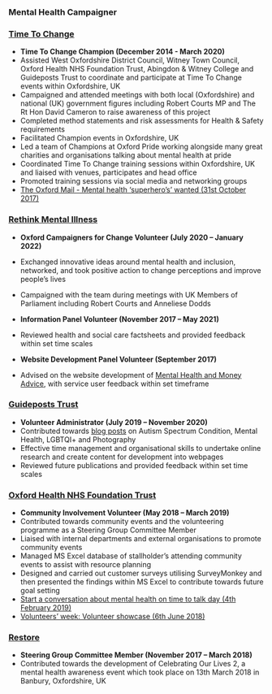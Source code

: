 ### Mental Health Campaigner

### [Time To Change](https://www.time-to-change.org.uk/)

-	**Time To Change Champion (December 2014 - March 2020)**
-	Assisted West Oxfordshire District Council, Witney Town Council, Oxford Health NHS Foundation Trust, Abingdon & Witney College and Guideposts Trust to coordinate and participate at Time To Change events within Oxfordshire, UK
-	Campaigned and attended meetings with both local (Oxfordshire) and national (UK) government figures including Robert Courts MP and The Rt Hon David Cameron to raise awareness of this project
-	Completed method statements and risk assessments for Health & Safety requirements
-	Facilitated Champion events in Oxfordshire, UK
-	Led a team of Champions at Oxford Pride working alongside many great charities and organisations talking about mental health at pride
-	Coordinated Time To Change training sessions within Oxfordshire, UK and liaised with venues, participates and head office
-	Promoted training sessions via social media and networking groups
-	[The Oxford Mail - Mental health ‘superhero’s’ wanted (31st October 2017)](https://www.oxfordmail.co.uk/news/news_bites/15630693.mental-health-superheroes-wanted/)

### [Rethink Mental Illness](https://www.rethink.org/)

- **Oxford Campaigners for Change Volunteer (July 2020 – January 2022)**
- Exchanged innovative ideas around mental health and inclusion, networked, and took positive action to change perceptions and improve people’s lives
- Campaigned with the team during meetings with UK Members of Parliament including Robert Courts and Anneliese Dodds

- **Information Panel Volunteer (November 2017 – May 2021)**
- Reviewed health and social care factsheets and provided feedback within set time scales

- **Website Development Panel Volunteer (September 2017)**
- Advised on the website development of [Mental Health and Money Advice](https://www.mentalhealthandmoneyadvice.org/), with service user feedback within set timeframe

### [Guideposts Trust](https://guideposts.org.uk/)

-	**Volunteer Administrator (July 2019 – November 2020)**
-	Contributed towards [blog posts](https://guideposts.org.uk/pauls-blogs/) on Autism Spectrum Condition, Mental Health, LGBTQI+ and Photography
-	Effective time management and organisational skills to undertake online research and create content for development into webpages
-	Reviewed future publications and provided feedback within set time scales

### [Oxford Health NHS Foundation Trust](https://www.oxfordhealth.nhs.uk/)

-	**Community Involvement Volunteer (May 2018 – March 2019)**
-	Contributed towards community events and the volunteering programme as a Steering Group Committee Member
-	Liaised with internal departments and external organisations to promote community events
-	Managed MS Excel database of stallholder’s attending community events to assist with resource planning
-	Designed and carried out customer surveys utilising SurveyMonkey and then presented the findings within MS Excel to contribute towards future goal setting
-	[Start a conversation about mental health on time to talk day (4th February 2019)](
https://www.oxfordhealth.nhs.uk/news/start-a-conversation-about-mental-health-on-time-to-talk-day/)
-	[Volunteers’ week: Volunteer showcase (6th June 2018)](https://www.oxfordhealth.nhs.uk/news/volunteers-week-volunteer-showcase/)

### [Restore](https://www.restore.org.uk/)

-	**Steering Group Committee Member (November 2017 – March 2018)**
-	Contributed towards the development of Celebrating Our Lives 2, a mental health awareness event which took place on 13th March 2018 in Banbury, Oxfordshire, UK
